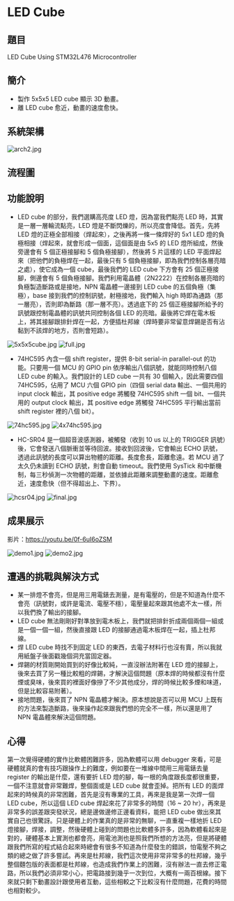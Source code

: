 # LED Cube #

## 題目 ##

LED Cube Using STM32L476 Microcontroller

## 簡介 ##

* 製作 5x5x5 LED cube 顯示 3D 動畫。
* 離 LED cube 愈近，動畫的速度愈快。

## 系統架構 ##

![arch2.jpg](https://raw.githubusercontent.com/yuwen41200/led-cube/master/img/arch2.jpg "arch2.jpg")

## 流程圖 ##

## 功能說明 ##

* LED cube 的部分，我們選購高亮度 LED 燈，因為當我們點亮 LED 時，其實是一層一層輪流點亮，LED 燈是不斷閃爍的，所以亮度會降低。首先，先將 LED 燈的正極全部相接（焊起來），之後再將一條一條焊好的 5x1 LED 燈的負極相接（焊起來，就會形成一個面，這個面是由 5x5 的 LED 燈所組成，然後旁邊會有 5 個正極接腳和 5 個負極接腳），然後將 5 片這樣的 LED 平面焊起來（把他們的負極焊在一起，最後只有 5 個負極接腳，即為我們控制各層亮暗之處），使它成為一個 cube，最後我們的 LED cube 下方會有 25 個正極接腳，側邊會有 5 個負極接腳。我們利用電晶體（2N2222）在控制各層亮暗的負極製造斷路或是接地，NPN 電晶體一邊接到 LED cube 的五個負極（集極），base 接到我們的控制訊號，射極接地，我們輸入 high 時即為通路（那一層亮），否則即為斷路（那一層不亮）。透過底下的 25 個正極接腳所給予的訊號跟控制電晶體的訊號共同控制各個 LED 的亮暗。最後將它焊在電木板上，將其接腳跟排針焊在一起，方便插杜邦線（焊時要非常留意焊錫是否有沾黏到不該焊的地方，否則會短路）。

![5x5x5cube.jpg](https://raw.githubusercontent.com/yuwen41200/led-cube/master/img/5x5x5cube.jpg "5x5x5cube.jpg")
![full.jpg](https://raw.githubusercontent.com/yuwen41200/led-cube/master/img/full.jpg "full.jpg")

* 74HC595 內含一個 shift register，提供 8-bit serial-in parallel-out 的功能。只要用一個 MCU 的 GPIO pin 依序輸出八個訊號，就能同時控制八個 LED cube 的輸入。我們設計的 LED cube 一共有 30 個輸入，因此需要四個 74HC595，佔用了 MCU 六個 GPIO pin（四個 serial data 輸出、一個共用的 input clock 輸出，其 positive edge 將觸發 74HC595 shift 一個 bit、一個共用的 output clock 輸出，其 positive edge 將觸發 74HC595 平行輸出當前 shift register 裡的八個 bit）。

![74hc595.jpg](https://raw.githubusercontent.com/yuwen41200/led-cube/master/img/74hc595.jpg "74hc595.jpg")
![4x74hc595.jpg](https://raw.githubusercontent.com/yuwen41200/led-cube/master/img/4x74hc595.jpg "4x74hc595.jpg")

* HC-SR04 是一個超音波感測器，被觸發（收到 10 us 以上的 TRIGGER 訊號）後，它會發送八個脈衝並等待回波。接收到回波後，它會輸出 ECHO 訊號，透過此訊號的長度可以算出物體的距離。長度愈長，距離愈遠。若 MCU 過了太久仍未讀到 ECHO 訊號，則會自動 timeout。我們使用 SysTick 和中斷機制，每三秒偵測一次物體的距離，並依據此距離來調整動畫的速度。距離愈近，速度愈快（但不得超出上、下界）。

![hcsr04.jpg](https://raw.githubusercontent.com/yuwen41200/led-cube/master/img/hcsr04.jpg "hcsr04.jpg")
![final.jpg](https://raw.githubusercontent.com/yuwen41200/led-cube/master/img/final.jpg "final.jpg")

## 成果展示 ##

影片：https://youtu.be/0f-6uI6oZSM

![demo1.jpg](https://raw.githubusercontent.com/yuwen41200/led-cube/master/img/demo1.jpg "demo1.jpg")
![demo2.jpg](https://raw.githubusercontent.com/yuwen41200/led-cube/master/img/demo2.jpg "demo2.jpg")

## 遭遇的挑戰與解決方式 ##

* 某一排燈不會亮，但是用三用電錶去測量，是有電壓的，但是不知道為什麼不會亮（訊號對，或許是電流、電壓不穩），電壓量起來跟其他處不太一樣，所以我們換了輸出的接腳。
* LED cube 無法剛剛好對準放到電木板上，我們就把排針折成兩個兩個一組或是一個一個一組，然後直接跟 LED 的接腳通過電木板焊在一起，插上杜邦線。
* 焊 LED cube 時找不到固定 LED 的東西，去電子材料行也沒有賣，所以我就用紙盤子後面戳幾個洞充當固定器。
* 焊錫的材質剛開始買到的好像比較純，一直沒辦法附著在 LED 燈的接腳上，後來去買了另一種比較粗的焊錫，才解決這個問題（原本焊的時候都沒有什麼煙或臭味，後來買的裡面好像摻了不少其他成分，焊的時候比較多煙和味道，但是比較容易附著）。
* 接地問題，後來買了 NPN 電晶體才解決。原本想說是否可以用 MCU 上既有的方法來製造斷路，後來操作起來跟我們想的完全不一樣，所以還是用了 NPN 電晶體來解決這個問題。

## 心得 ##

第一次覺得硬體的實作比軟體困難許多，因為軟體可以用 debugger 來看，可是硬體就真的會有技巧跟操作上的難度，例如要在一堆線中間用三用電錶去量 register 的輸出是什麼，還有要折 LED 燈的腳，每一根的角度跟長度都很重要，一個不注意就會非常難焊，整個面或是 LED cube 就會歪掉。把所有 LED 的面焊起來的時候真的非常困難，首先是沒有專業的工具，再來是我是第一次焊一個 LED cube，所以這個 LED cube 焊起來花了非常多的時間（16 ~ 20 hr），再來是非常多的誤差跟突發狀況，總是邊做邊修正邊看資料，能把 LED cube 做出來其實自己也很驚訝。只是硬體上的作業真的是非常的無聊，一直重複一樣地折 LED 燈接腳，焊接，調整，然後硬體上碰到的問題也比軟體多許多，因為軟體看起來是對的，硬體基本上實測也都會亮，用電池測也是照我們所想的方法亮，但是將硬體跟我們所寫的程式結合起來時總會有很多不知道為什麼發生的錯誤，怕電壓不夠之類的總之做了許多嘗試。再來是杜邦線，我們這次使用非常非常多的杜邦線，幾乎整個麵包版的表面都是杜邦線，也造成我們作業上的困難，沒有辦法一直去修正電路，所以我們必須非常小心，把電路接到幾乎一次到位，大概有一兩百根線。接下來就只剩下動畫設計跟使用者互動，這些相較之下比較沒有什麼問題，花費的時間也相對較少。
